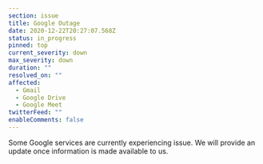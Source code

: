 ```yaml
---
section: issue
title: Google Outage
date: 2020-12-22T20:27:07.568Z
status: in_progress
pinned: top
current_severity: down
max_severity: down
duration: ""
resolved_on: ""
affected:
  - Gmail
  - Google Drive
  - Google Meet
twitterFeed: ""
enableComments: false
---
```

Some Google services are currently experiencing issue.  We will provide an update once information is made available to us.